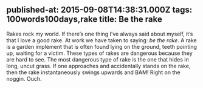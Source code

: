 published-at: 2015-09-08T14:38:31.000Z
tags: 100words100days,rake
title: Be the rake
---
Rakes rock my world. If there’s one thing I’ve always said about myself, it’s that I love a good rake. At work we have taken to saying: _be the rake_. A rake is a garden implement that is often found lying on the ground, teeth pointing up, waiting for a victim. These types of rakes are dangerous because they are hard to see. The most dangerous type of rake is the one that hides in long, uncut grass. If one approaches and accidentally stands on the rake, then the rake instantaneously swings upwards and BAM! Right on the noggin. Ouch.
